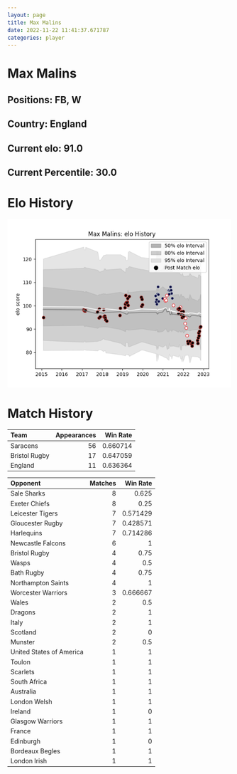 ```yaml
---  
layout: page  
title: Max Malins  
date: 2022-11-22 11:41:37.671787  
categories: player  
---
```

# Max Malins

## Positions: FB, W

## Country: England

## Current elo: 91.0

## Current Percentile: 30.0

# Elo History


![elo history](history_MaxMalins.png)
# Match History


| Team          |   Appearances |   Win Rate |
|:--------------|--------------:|-----------:|
| Saracens      |            56 |   0.660714 |
| Bristol Rugby |            17 |   0.647059 |
| England       |            11 |   0.636364 |

| Opponent                 |   Matches |   Win Rate |
|:-------------------------|----------:|-----------:|
| Sale Sharks              |         8 |   0.625    |
| Exeter Chiefs            |         8 |   0.25     |
| Leicester Tigers         |         7 |   0.571429 |
| Gloucester Rugby         |         7 |   0.428571 |
| Harlequins               |         7 |   0.714286 |
| Newcastle Falcons        |         6 |   1        |
| Bristol Rugby            |         4 |   0.75     |
| Wasps                    |         4 |   0.5      |
| Bath Rugby               |         4 |   0.75     |
| Northampton Saints       |         4 |   1        |
| Worcester Warriors       |         3 |   0.666667 |
| Wales                    |         2 |   0.5      |
| Dragons                  |         2 |   1        |
| Italy                    |         2 |   1        |
| Scotland                 |         2 |   0        |
| Munster                  |         2 |   0.5      |
| United States of America |         1 |   1        |
| Toulon                   |         1 |   1        |
| Scarlets                 |         1 |   1        |
| South Africa             |         1 |   1        |
| Australia                |         1 |   1        |
| London Welsh             |         1 |   1        |
| Ireland                  |         1 |   0        |
| Glasgow Warriors         |         1 |   1        |
| France                   |         1 |   1        |
| Edinburgh                |         1 |   0        |
| Bordeaux Begles          |         1 |   1        |
| London Irish             |         1 |   1        |